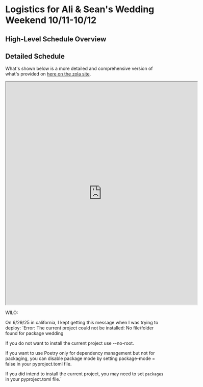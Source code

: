 
# Logistics for Ali & Sean's Wedding Weekend 10/11-10/12

## High-Level Schedule Overview

## Detailed Schedule

What's shown below is a more detailed and comprehensive version of what's provided on [here on the zola site](https://www.zola.com/wedding/aliandsean2025/event).


<!-- | First Column | Second Column | Third Column |
|--------------|---------------|--------------|
| 1            | Ali           | Bride        |
| 2            | Sean          | Groom        | -->

<!-- markdownlint-disable-next-line MD033 -->
<iframe src="https://docs.google.com/spreadsheets/d/e/2PACX-1vQroo5nezXBAkoW_EWP1lP0PtHYiVRdEIifWcKtCh08RPPG0QVce-OBfMq4Y_GJm6OZnxzw4JioiDoJ/pubhtml?widget=true&amp;headers=true"
width="600"
height="700"></iframe>

WILO:

On 6/29/25 in california, I kept getting this message when I was trying to deploy:
`Error: The current project could not be installed: No file/folder found for package wedding

If you do not want to install the current project use --no-root.

If you want to use Poetry only for dependency management but not for packaging, you can disable package mode by setting package-mode = false in your pyproject.toml file.

If you did intend to install the current project, you may need to set `packages` in your pyproject.toml file.`
